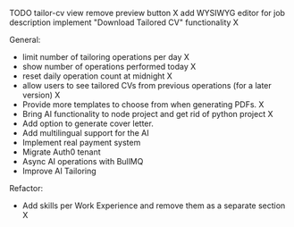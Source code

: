 TODO
tailor-cv view 
  remove preview button X
  add WYSIWYG editor for job description
  implement "Download Tailored CV" functionality X

General:
- limit number of tailoring operations per day X
- show number of operations performed today X
- reset daily operation count at midnight X
- allow users to see tailored CVs from previous operations (for a later version) X
- Provide more templates to choose from when generating PDFs. X
- Bring AI functionality to node project and get rid of python project X
- Add option to generate cover letter.
- Add multilingual support for the AI
- Implement real payment system
- Migrate Auth0 tenant
- Async AI operations with BullMQ
- Improve AI Tailoring

Refactor:

  - Add skills per Work Experience and remove them as a separate section X

